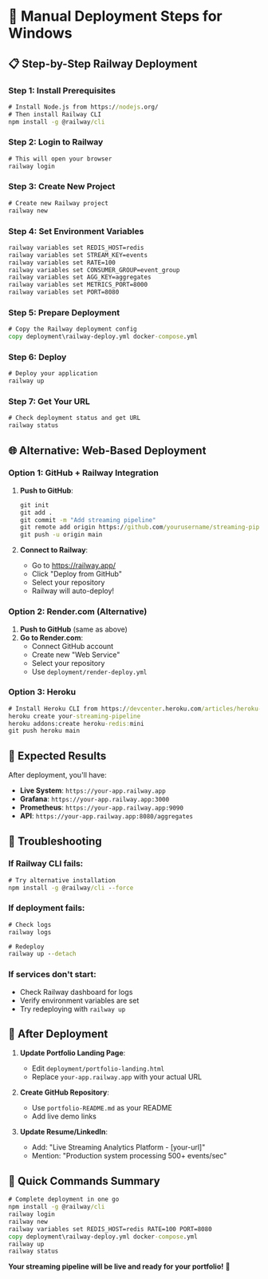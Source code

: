 # 🚀 Manual Deployment Steps for Windows

## 📋 **Step-by-Step Railway Deployment**

### **Step 1: Install Prerequisites**
```cmd
# Install Node.js from https://nodejs.org/
# Then install Railway CLI
npm install -g @railway/cli
```

### **Step 2: Login to Railway**
```cmd
# This will open your browser
railway login
```

### **Step 3: Create New Project**
```cmd
# Create new Railway project
railway new
```

### **Step 4: Set Environment Variables**
```cmd
railway variables set REDIS_HOST=redis
railway variables set STREAM_KEY=events
railway variables set RATE=100
railway variables set CONSUMER_GROUP=event_group
railway variables set AGG_KEY=aggregates
railway variables set METRICS_PORT=8000
railway variables set PORT=8080
```

### **Step 5: Prepare Deployment**
```cmd
# Copy the Railway deployment config
copy deployment\railway-deploy.yml docker-compose.yml
```

### **Step 6: Deploy**
```cmd
# Deploy your application
railway up
```

### **Step 7: Get Your URL**
```cmd
# Check deployment status and get URL
railway status
```

## 🌐 **Alternative: Web-Based Deployment**

### **Option 1: GitHub + Railway Integration**
1. **Push to GitHub**:
   ```cmd
   git init
   git add .
   git commit -m "Add streaming pipeline"
   git remote add origin https://github.com/yourusername/streaming-pipeline
   git push -u origin main
   ```

2. **Connect to Railway**:
   - Go to https://railway.app/
   - Click "Deploy from GitHub"
   - Select your repository
   - Railway will auto-deploy!

### **Option 2: Render.com (Alternative)**
1. **Push to GitHub** (same as above)
2. **Go to Render.com**:
   - Connect GitHub account
   - Create new "Web Service"
   - Select your repository
   - Use `deployment/render-deploy.yml`

### **Option 3: Heroku**
```cmd
# Install Heroku CLI from https://devcenter.heroku.com/articles/heroku-cli
heroku create your-streaming-pipeline
heroku addons:create heroku-redis:mini
git push heroku main
```

## 🎯 **Expected Results**

After deployment, you'll have:
- **Live System**: `https://your-app.railway.app`
- **Grafana**: `https://your-app.railway.app:3000`
- **Prometheus**: `https://your-app.railway.app:9090`
- **API**: `https://your-app.railway.app:8080/aggregates`

## 🔧 **Troubleshooting**

### **If Railway CLI fails:**
```cmd
# Try alternative installation
npm install -g @railway/cli --force
```

### **If deployment fails:**
```cmd
# Check logs
railway logs

# Redeploy
railway up --detach
```

### **If services don't start:**
- Check Railway dashboard for logs
- Verify environment variables are set
- Try redeploying with `railway up`

## 🎨 **After Deployment**

1. **Update Portfolio Landing Page**:
   - Edit `deployment/portfolio-landing.html`
   - Replace `your-app.railway.app` with your actual URL

2. **Create GitHub Repository**:
   - Use `portfolio-README.md` as your README
   - Add live demo links

3. **Update Resume/LinkedIn**:
   - Add: "Live Streaming Analytics Platform - [your-url]"
   - Mention: "Production system processing 500+ events/sec"

## 🚀 **Quick Commands Summary**

```cmd
# Complete deployment in one go
npm install -g @railway/cli
railway login
railway new
railway variables set REDIS_HOST=redis RATE=100 PORT=8080
copy deployment\railway-deploy.yml docker-compose.yml
railway up
railway status
```

**Your streaming pipeline will be live and ready for your portfolio!** 🎯